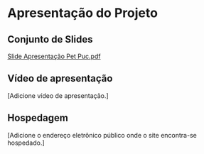# Apresentação do Projeto

## Conjunto de Slides

[Slide Apresentação Pet Puc.pdf](https://github.com/user-attachments/files/15878403/Slide.Apresentacao.Pet.Puc.pdf)



## Vídeo de apresentação

[Adicione vídeo de apresentação.]

## Hospedagem

[Adicione o endereço eletrônico público onde o site encontra-se hospedado.]
